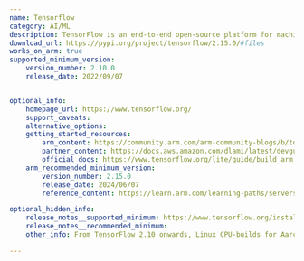 ```yaml
---
name: Tensorflow
category: AI/ML
description: TensorFlow is an end-to-end open-source platform for machine learning.
download_url: https://pypi.org/project/tensorflow/2.15.0/#files
works_on_arm: true
supported_minimum_version:
    version_number: 2.10.0
    release_date: 2022/09/07


optional_info:
    homepage_url: https://www.tensorflow.org/
    support_caveats:
    alternative_options:
    getting_started_resources:
        arm_content: https://community.arm.com/arm-community-blogs/b/tools-software-ides-blog/posts/aarch64-docker-images-for-tensorflow-and-pytorch
        partner_content: https://docs.aws.amazon.com/dlami/latest/devguide/tutorial-graviton-tensorflow.html
        official_docs: https://www.tensorflow.org/lite/guide/build_arm
    arm_recommended_minimum_version:
        version_number: 2.15.0
        release_date: 2024/06/07
        reference_content: https://learn.arm.com/learning-paths/servers-and-cloud-computing/keras-core/install_dependencies/

optional_hidden_info:
    release_notes__supported_minimum: https://www.tensorflow.org/install/pip#linux
    release_notes__recommended_minimum:
    other_info: From TensorFlow 2.10 onwards, Linux CPU-builds for Aarch64/ARM64 processors are built, maintained, tested and released by a third party "AWS". Installing the tensorflow package on an ARM machine installs AWS's tensorflow-cpu-aws package.

---
```


